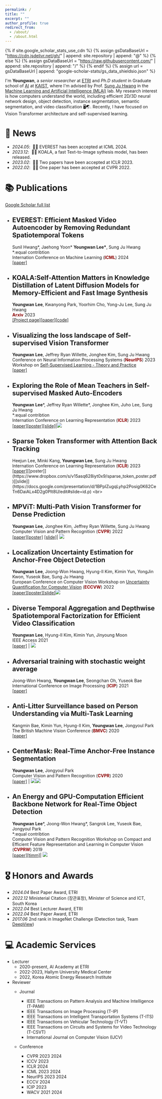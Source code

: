 ```yaml
---
permalink: /
title: ""
excerpt: ""
author_profile: true
redirect_from: 
  - /about/
  - /about.html
---
```


{% if site.google_scholar_stats_use_cdn %}
{% assign gsDataBaseUrl = "https://cdn.jsdelivr.net/gh/" | append: site.repository | append: "@" %}
{% else %}
{% assign gsDataBaseUrl = "https://raw.githubusercontent.com/" | append: site.repository | append: "/" %}
{% endif %}
{% assign url = gsDataBaseUrl | append: "google-scholar-stats/gs_data_shieldsio.json" %}

<span class='anchor' id='about-me'></span>

I'm **Youngwan**, a _senior researcher_ at [ETRI](https://www.etri.re.kr/eng/main/main.etri) and _Ph.D student_ in Graduate school of [AI](https://gsai.kaist.ac.kr/) at [KAIST](https://www.kaist.ac.kr/en/), where I'm advised by Prof. [Sung Ju Hwang](http://www.sungjuhwang.com/) in the [Machine Learning and Artificial Intelligence (MLAI)](https://www.mlai-kaist.com/) lab.
My research interest is how computers understand the world, including efficient 2D/3D neural network design, object detection, instance segmentation, semantic segmentation, and video classification 🖥️🌏. Recently, I have focused on Vision Transformer architecture and self-supervised learning. 



# 🎉 News
- *2024.05*: &nbsp;🎉🎉 EVEREST has been accepted at ICML 2024. 
- *2023.12*: &nbsp;🎉🎉 KOALA, a fast Text-to-Image sythesis model, has been released. 
- *2023.02*: &nbsp;🎉🎉 Two papers have been accepted at ICLR 2023. 
- *2022.02*: &nbsp;🎉🎉 One paper has been accepted at CVPR 2022. 

# 📚 Publications 
[Google Scholar full list](https://scholar.google.com/citations?user=EqemKYsAAAAJ&hl)

* ## EVEREST: Efficient Masked Video Autoencoder by Removing Redundant Spatiotemporal Tokens <br>
    Sunil Hwang\*, Jaehong Yoon\* **Youngwan Lee\***, Sung Ju Hwang <br>
    *:equal contribtion <br>
   Internation Conference on Machine Learning (<span style="color:darkred">**ICML**</span>) 2024 <br>
   [[paper]](https://arxiv.org/abs/2211.10636)

* ## KOALA:Self-Attention Matters in Knowledge Distillation of Latent Diffusion Models for Memory-Efficient and Fast Image Synthesis  <br>
    **Youngwan Lee**, Kwanyong Park, Yoorhim Cho, Yong-Ju Lee, Sung Ju Hwang <br>
   <span style="color:darkred">**Arxiv**</span> 2023 <br>
    [[Project page]](https://youngwanlee.github.io/KOALA/)[[paper]](https://arxiv.org/abs/2312.04005)[[code]](https://github.com/youngwanLEE/sdxl-koala)<br>

* ## Visualizing the loss landscape of Self-supervised Vision Transformer  <br>
    **Youngwan Lee**, Jeffrey Ryan Willette, Jonghee Kim, Sung Ju Hwang <br>
   Conference on Neural Information Processing Systems (<span style="color:darkred">**NeurIPS**</span>) 2023  Workshop on [Self-Supervised Learning - Theory and Practice](https://sslneurips23.github.io/index.html)   <br>
    [[paper]](https://sslneurips23.github.io/paper_pdfs/paper_23.pdf)<br>

* ## Exploring the Role of Mean Teachers in Self-supervised Masked Auto-Encoders <br>
    **Youngwan Lee**\*, Jeffrey Ryan Willette\*, Jonghee Kim, Juho Lee, Sung Ju Hwang <br>
    *:equal contribtion <br>
    Internation Conference on Learning Representation (<span style="color:darkred">**ICLR**</span>) 2023  <br>
    [[paper]](https://openreview.net/forum?id=7sn6Vxp92xV)[[poster]](https://www.dropbox.com/s/mqwdgckil89qh8e/rcmae_poster_final.pdf)[[slide]](https://docs.google.com/presentation/d/1OoN67hRpyQybe2QcwBX0h1Urq4g40zVrD9lX3AlQgPs/edit?usp=sharing)|[![](https://img.shields.io/github/stars/youngwanLEE/rc-mae?style=social&label=Code+Stars)](https://github.com/youngwanLEE/rc-mae) <br>

 * ## Sparse Token Transformer with Attention Back Tracking <br>
    Heejun Lee, Minki Kang, **Youngwan Lee**, Sung Ju Hwang <br>
    Internation Conference on Learning Representation (<span style="color:darkred">**ICLR**</span>) 2023  <br>
    [[paper]](https://openreview.net/forum?id=VV0hSE8AxCw&referrer=%5BAuthor%20Console%5D(%2Fgroup%3Fid%3DICLR.cc%2F2023%2FConference%2FAuthors%23your-submissions))[[poster]](https://www.dropbox.com/s/v15asq628iyt0x9/sparse_token_poster.pdf)[[slide]](https://docs.google.com/presentation/d/1BPplZugqLyhp2Posig0K62CeTn6DaiALx4D2g0PIt8U/edit#slide=id.p) <br>
 
 
 * ## MPViT: Multi-Path Vision Transformer for Dense Prediction <br>
    **Youngwan Lee**, Jonghee Kim, Jeffrey Ryan Willette, Sung Ju Hwang <br>
    Computer Vision and Pattern Recognition (<span style="color:darkred">**CVPR**</span>) 2022  <br>
    [[paper]](https://arxiv.org/abs/2112.11010)[[poster]](https://www.dropbox.com/s/56tdh4fmxkm04u9/%5Bfinal%5D%5Bmpvit_poster%5D.pdf) [[slide]](https://www.dropbox.com/s/1jclnrdlex07yn6/mpvit_presentation.pdf)| [![](https://img.shields.io/github/stars/youngwanLEE/MPViT?style=social&label=Code+Stars)](https://github.com/youngwanLEE/MPViT) <br>

 * ## Localization Uncertainty Estimation for Anchor-Free Object Detection <br>
    **Youngwan Lee**, Joong-Won Hwang, Hyung-Il Kim, Kimin Yun, YongJin Kwon, Yuseok Bae, Sung Ju Hwang <br>
    European Conference on Computer Vision Workshop on [Uncertainty Quantification for Computer Vision](https://uncv2022.github.io/) (<span style="color:darkred">**ECCVW**</span>) 2022  <br>
    [[paper]](https://arxiv.org/abs/2006.15607)[[poster]](https://www.dropbox.com/s/rxwgveiy7l0isnh/poster.pdf)[[slide]](https://www.dropbox.com/s/ijp3nofi57jbhbr/uad_presentation.pdf)[![](https://img.shields.io/github/stars/youngwanLEE/UAD?style=social&label=Code+Stars)](https://github.com/youngwanLEE/UAD) <br>
    
 * ## Diverse Temporal Aggregation and Depthwise Spatiotemporal Factorization for Efficient Video Classification <br>
    **Youngwan Lee**, Hyung-Il Kim, Kimin Yun, Jinyoung Moon <br>
    IEEE Access 2021  <br>
    [[paper]](https://arxiv.org/abs/2012.00317) | [![](https://img.shields.io/github/stars/youngwanLEE/VoV3D?style=social&label=Code+Stars)](https://github.com/youngwanLEE/VoV3D) <br>

 * ## Adversarial training with stochastic weight average <br>
    Joong-Won Hwang, **Youngwan Lee**, Seongchan Oh, Yuseok Bae<br>
    International Conference on Image Processing (<span style="color:darkred">**ICIP**</span>) 2021<br>
    [[paper]](https://ieeexplore.ieee.org/abstract/document/9506548) <br>

 * ## Anti-Litter Surveillance based on Person Understanding via Multi-Task Learning <br>
    Kangmin Bae, Kimin Yun, Hyung-Il Kim, **Youngwan Lee**, Jongyoul Park <br>
    The British Machine Vision Conference (<span style="color:darkred">**BMVC**</span>) 2020<br>
    [[paper]](https://www.bmvc2020-conference.com/assets/papers/0279.pdf) <br>

 * ## CenterMask: Real-Time Anchor-Free Instance Segmentation <br>
    **Youngwan Lee**, Jongyoul Park <br>
    Computer Vision and Pattern Recognition (<span style="color:darkred">**CVPR**</span>) 2020 <br>
    [[paper]](https://arxiv.org/abs/1911.06667) | [![](https://img.shields.io/github/stars/youngwanLEE/CenterMask?style=social&label=Code1+Stars)](https://github.com/youngwanLEE/CenterMask)[![](https://img.shields.io/github/stars/youngwanLEE/centermask2?style=social&label=detectron2+Stars)](https://github.com/youngwanLEE/centermask2) <br>

 * ## An Energy and GPU-Computation Efficient Backbone Network for Real-Time Object Detection <br>
    **Youngwan Lee**\*, Joong-Won Hwang\*, Sangrok Lee, Yuseok Bae, Jongyoul Park <br>
    *:equal contribtion <br>
    Computer Vision and Pattern Recognition Workshop on Compact and Efficient Feature Representation and Learning in Computer Vision (<span style="color:darkred">**CVPRW**</span>) 2019  <br>
    [[paper]](https://arxiv.org/abs/1904.09730)[[timm]](https://huggingface.co/docs/timm/models/ese-vovnet)| [![](https://img.shields.io/github/stars/youngwanLEE/vovnet-detectron2?style=social&label=Code+Stars)](https://github.com/youngwanLEE/vovnet-detectron2) <br>


# 🎖 Honors and Awards
- *2024.04* Best Paper Award, ETRI 
- *2022.12* Ministerial Citation (장관표창), Minister of Science and ICT, South Korea  
- *2022.04* Best Lecturer Award, ETRI 
- *2022.04* Best Paper Award, ETRI 
- *2017.06* 2nd rank in ImageNet Challenge (Detection task, Team [DeepView](https://image-net.org/challenges/LSVRC/2017/results)) 

<!-- # 📖 Educations
- *2019.06 - 2022.04 (now)*, Lorem ipsum dolor sit amet, consectetur adipiscing elit. Vivamus ornare aliquet ipsum, ac tempus justo dapibus sit amet. 
- *2015.09 - 2019.06*, Lorem ipsum dolor sit amet, consectetur adipiscing elit. Vivamus ornare aliquet ipsum, ac tempus justo dapibus sit amet.  -->

<!-- # 💬 Invited Talks
- *2021.06*, Lorem ipsum dolor sit amet, consectetur adipiscing elit. Vivamus ornare aliquet ipsum, ac tempus justo dapibus sit amet. 
- *2021.03*, Lorem ipsum dolor sit amet, consectetur adipiscing elit. Vivamus ornare aliquet ipsum, ac tempus justo dapibus sit amet.  \| [\[video\]](https://github.com/) -->

# 💻 Academic Services
- Lecturer
   - 2020-present, AI Academy at ETRI
   - 2022-2023, Hallym University Medical Center
   - 2022, Korea Atomic Energy Research Institute
- Reviewer
   - Journal
      - IEEE Transactions on Pattern Analysis and Machine Intelligence (T-PAMI)
      - IEEE Transactions on Image Processing (T-IP)
      - IEEE Transactions on Intelligent Transportation Systems (T-ITS)
      - IEEE Transactions on Vehicular Technology (T-VT)
      - IEEE Transactions on Circuits and Systems for Video Technology (T-CSVT)
      - International Journal on Computer Vision (IJCV)

   - Conference
      - CVPR 2023 2024
      - ICCV 2023
      - ICLR 2024
      - ICML 2023 2024
      - NeurIPS 2023 2024
      - ECCV 2024
      - ICIP 2023
      - WACV 2021 2024
